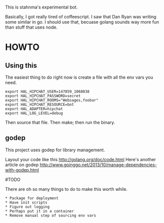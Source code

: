 This is stahnma's experimental bot.


Basically, I got really tired of coffeescript. I saw that Dan Ryan was writing some similar in go. I should use that, becuase golang sounds way more fun than stuff that uses node.

# HOWTO

## Using this
The easiest thing to do right now is create a file with all the env vars you need.

    export HAL_HIPCHAT_USER=147859_1068038
    export HAL_HIPCHAT_PASSWORD=secret
    export HAL_HIPCHAT_ROOMS="Websages,foobar"
    export HAL_HIPCHAT_RESOURCE=bot
    export HAL_ADAPTER=hipchat
    export HAL_LOG_LEVEL=debug

Then source that file. Then make; then run the binary.

## godep
This project uses godep for library management.

Layout your code like this http://golang.org/doc/code.html
Here's another article on godep http://www.goinggo.net/2013/10/manage-dependencies-with-godep.html


#TODO

There are oh so many things to do to make this worth while.


    * Package for deployment
    * Have init scripts
    * Figure out logging
    * Perhaps put it in a container
    * Remove manual step of sourcing env vars

